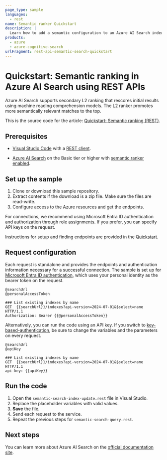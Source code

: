 ```yaml
---
page_type: sample
languages:
  - rest
name: Semantic ranker Quickstart
description: |
  Learn how to add a semantic configuration to an Azure AI Search index, and add semantic parameters that invoke semantic ranking on queries.
products:
  - azure
  - azure-cognitive-search
urlFragment: rest-api-semantic-search-quickstart
---
```


# Quickstart: Semantic ranking in Azure AI Search using REST APIs

Azure AI Search supports secondary L2 ranking that rescores initial results using machine reading comprehension models. The L2 ranker promotes more semantically relevant matches to the top.

This is the source code for the article: [Quickstart: Semantic ranking (REST)](https://learn.microsoft.com/azure/search/search-get-started-semantic).

## Prerequisites

+ [Visual Studio Code](https://code.visualstudio.com/download) with a [REST client](https://marketplace.visualstudio.com/items?itemName=humao.rest-client).

+ [Azure AI Search](https://learn.microsoft.com/azure/search/search-create-service-portal) on the Basic tier or higher with [semantic ranker enabled](https://learn.microsoft.com/azure/search/semantic-how-to-enable-disable).

## Set up the sample

1. Clone or download this sample repository.
1. Extract contents if the download is a zip file. Make sure the files are read-write.
1. Configure access to the Azure resources and get the endpoints. 

For connections, we recommend using Microsoft Entra ID authentication and authorization through role assignments. If you prefer, you can specify API keys on the request.

Instructions for setup and finding endpoints are provided in the [Quickstart](https://learn.microsoft.com/azure/search/search-get-started-semantic). 

## Request configuration

Each request is standalone and provides the endpoints and authentication information necessary for a successful connection. The sample is set up for [Microsoft Entra ID authentication](https://learn.microsoft.com/azure/search/search-get-started-rbac), which uses your personal identity as the bearer token on the request. 

```http
@searchUrl
@personalAccessToken

### List existing indexes by name
GET  {{searchUrl}}/indexes?api-version=2024-07-01&$select=name  HTTP/1.1
Authorization: Bearer {{@personalAccessToken}}
```

Alternatively, you can run the code using an API key. If you switch to [key-based-authentication](https://learn.microsoft.com/azure/search/search-security-api-keys), be sure to change the variables and the parameters on every request.

```http
@searchUrl
@apiKey

### List existing indexes by name
GET  {{searchUrl}}/indexes?api-version=2024-07-01&$select=name  HTTP/1.1
api-key: {{apiKey}}
```

## Run the code

1. Open the `semantic-search-index-update.rest` file in Visual Studio.
1. Replace the placeholder variables with valid values.
1. **Save** the file.
1. Send each request to the service.
1. Repeat the previous steps for `semantic-search-query.rest`.

## Next steps

You can learn more about Azure AI Search on the [official documentation site](https://learn.microsoft.com/azure/search).
